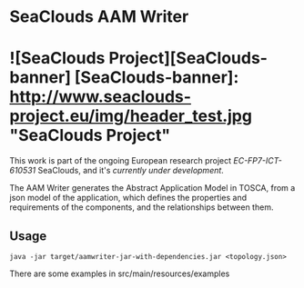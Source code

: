 SeaClouds AAM Writer
==================
![SeaClouds Project][SeaClouds-banner]
[SeaClouds-banner]: http://www.seaclouds-project.eu/img/header_test.jpg  "SeaClouds Project"
==================

This work is part of the ongoing European research project *EC-FP7-ICT-610531* SeaClouds, and it's *currently under development*.


The AAM Writer generates the Abstract Application Model in TOSCA, from a json model of the application, 
which defines the properties and requirements of the components, and the relationships between them.


Usage
-----

    java -jar target/aamwriter-jar-with-dependencies.jar <topology.json>


There are some examples in src/main/resources/examples

